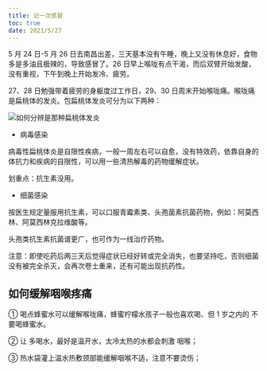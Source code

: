 ```yaml
---
title: 记一次感冒
toc: true
date: 2021/5/27
---
```


5 月 24 日-5 月 26 日去南昌出差，三天基本没有午睡，晚上又没有休息好，食物多是多油且极辣的，导致感冒了。26 日早上喉咙有点干渴，而后双臂开始发酸，没有重视，下午到晚上开始发冷、疲劳。

27、28 日勉强带着疲劳的身躯度过工作日，29、30 日周末开始喉咙痛。喉咙痛是扁桃体的发炎。包扁桃体发炎可分为以下两种：

<!-- more -->

![如何分辨是那种扁桃体发炎](./tonsil.png)

<!-- more -->

- 病毒感染

病毒性扁桃体炎是自限性疾病，一般一周左右可以自愈，没有特效药，依靠自身的体抗力和疾病的自限性，可以用一些清热解毒的药物缓解症状。

划重点：抗生素没用。

- 细菌感染

按医生规定量服用抗生素，可以口服青霉素类、头孢菌素抗菌药物，例如：阿莫西林、阿莫西林克拉维酸等。

头孢类抗生素抗菌谱更广，也可作为一线治疗药物。

注意：即使吃药后两三天后觉得症状已经好转或完全消失，也要坚持吃，否则细菌没有被完全杀灭，会再次卷土重来，还有可能出现抗药性。

## 如何缓解咽喉疼痛

① 喝点蜂蜜水可以缓解喉咙痛，蜂蜜柠檬水孩子一般也喜欢喝、但 1 岁之内的 不要喝蜂蜜水。

② 让 多喝水，最好是温开水，太冷太热的水都会刺激 咽喉；

③ 热水袋灌上温水热敷颈部能缓解咽喉不适，注意不要烫伤；
